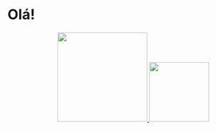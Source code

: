 <h1> Olá! </h1>


<div align="center">
  <a href="https://github.com/rafaballerini">
  <img height="180em" src="https://github-readme-stats.vercel.app/api?username=missmiau&show_icons=true&theme=midnight-purple&include_all_commits=true&count_private=true"/>
  <img height="120em"  src="https://github-readme-stats.vercel.app/api/top-langs/?username=missmiau&layout=compact&langs_count=7&theme=midnight-purple"/>
</div>


